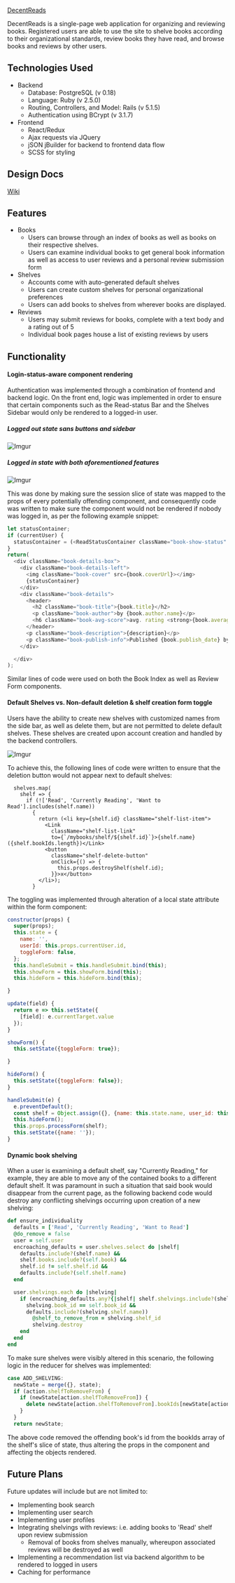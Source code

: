 [DecentReads](http://decent-reads.herokuapp.com)


DecentReads is a single-page web application for organizing and reviewing books. Registered users are able to use the site to shelve books according to their organizational standards, review books they have read, and browse books and reviews by other users.

## Technologies Used
 * Backend
   * Database: PostgreSQL (v 0.18)
   * Language: Ruby (v 2.5.0)
   * Routing, Controllers, and Model: Rails (v 5.1.5)
   * Authentication using BCrypt (v 3.1.7)
 * Frontend
   * React/Redux
   * Ajax requests via JQuery
   * jSON jBuilder for backend to frontend data flow
   * SCSS for styling

## Design Docs

[Wiki](https://github.com/winstonchan94/decentreads/wiki)
## Features
* Books
  * Users can browse through an index of books as well as books on their respective shelves.
  * Users can examine individual books to get general book information as well as access to user reviews and a personal review submission form
* Shelves
  * Accounts come with auto-generated default shelves
  * Users can create custom shelves for personal organizational preferences
  * Users can add books to shelves from wherever books are displayed.
* Reviews
  * Users may submit reviews for books, complete with a text body and a rating out of 5
  * Individual book pages house a list of existing reviews by users

## Functionality
#### Login-status-aware component rendering
Authentication was implemented through a combination of frontend and backend logic. On the front end, logic was implemented in order to ensure that certain components such as the Read-status Bar and the Shelves Sidebar would only be rendered to a logged-in user.

##### Logged out state sans buttons and sidebar
![Imgur](https://i.imgur.com/rPGnINk.png)
##### Logged in state with both aforementioned features
![Imgur](https://i.imgur.com/DGqolJ9.png)

This was done by making sure the session slice of state was mapped to the props of every potentially offending component, and consequently code was written to make sure the component would not be rendered if nobody was logged in, as per the following example snippet:

```javascript
let statusContainer;
if (currentUser) {
  statusContainer = (<ReadStatusContainer className="book-show-status" book={book}/>);
}
return(
  <div className="book-details-box">
    <div className="book-details-left">
      <img className="book-cover" src={book.coverUrl}></img>
      {statusContainer}
    </div>
    <div className="book-details">
      <header>
        <h2 className="book-title">{book.title}</h2>
        <p className="book-author">by {book.author.name}</p>
        <h6 className="book-avg-score">avg. rating <strong>{book.averageScore}</strong></h6>
      </header>
      <p className="book-description">{description}</p>
      <p className="book-publish-info">Published {book.publish_date} by {book.publisher}</p>
    </div>

  </div>
);
```

Similar lines of code were used on both the Book Index as well as Review Form components.

#### Default Shelves vs. Non-default deletion & shelf creation form toggle

Users have the ability to create new shelves with customized names from the side bar, as well as delete them, but are not permitted to delete default shelves. These shelves are created upon account creation and handled by the backend controllers.

![Imgur](https://i.imgur.com/QKWQdZA.png)

To achieve this, the following lines of code were written to ensure that the deletion button would not appear next to default shelves:

```
  shelves.map(
    shelf => {
      if (!['Read', 'Currently Reading', 'Want to Read'].includes(shelf.name))
        {
          return (<li key={shelf.id} className="shelf-list-item">
            <Link
              className="shelf-list-link"
              to={`/mybooks/shelf/${shelf.id}`}>{shelf.name} ({shelf.bookIds.length})</Link>
            <button
              className="shelf-delete-button"
              onClick={() => {
                this.props.destroyShelf(shelf.id);
              }}>x</button>
          </li>);
        }
```

The toggling was implemented through alteration of a local state attribute within the form component:

```JavaScript
constructor(props) {
  super(props);
  this.state = {
    name: '',
    userId: this.props.currentUser.id,
    toggleForm: false,
  };
  this.handleSubmit = this.handleSubmit.bind(this);
  this.showForm = this.showForm.bind(this);
  this.hideForm = this.hideForm.bind(this);

}

update(field) {
  return e => this.setState({
    [field]: e.currentTarget.value
  });
}

showForm() {
  this.setState({toggleForm: true});

}

hideForm() {
  this.setState({toggleForm: false});
}

handleSubmit(e) {
  e.preventDefault();
  const shelf = Object.assign({}, {name: this.state.name, user_id: this.state.userId});
  this.hideForm();
  this.props.processForm(shelf);
  this.setState({name: ''});
}
```
#### Dynamic book shelving

When a user is examining a default shelf, say "Currently Reading," for example, they are able to move any of the contained books to a different default shelf. It was paramount in such a situation that said book would disappear from the current page, as the following backend code would destroy any conflicting shelvings occurring upon creation of a new shelving:

```ruby
def ensure_individuality
  defaults = ['Read', 'Currently Reading', 'Want to Read']
  @do_remove = false
  user = self.user
  encroaching_defaults = user.shelves.select do |shelf|
    defaults.include?(shelf.name) &&
    shelf.books.include?(self.book) &&
    shelf.id != self.shelf.id &&
    defaults.include?(self.shelf.name)
  end

  user.shelvings.each do |shelving|
    if (encroaching_defaults.any?{|shelf| shelf.shelvings.include?(shelving)} &&
      shelving.book_id == self.book_id &&
      defaults.include?(shelving.shelf.name))
        @shelf_to_remove_from = shelving.shelf_id
        shelving.destroy
    end
  end
end
```

To make sure shelves were visibly altered in this scenario, the following logic in the reducer for shelves was implemented:

```JavaScript
case ADD_SHELVING:
  newState = merge({}, state);
  if (action.shelfToRemoveFrom) {
    if (newState[action.shelfToRemoveFrom]) {
      delete newState[action.shelfToRemoveFrom].bookIds[newState[action.shelfToRemoveFrom].bookIds.indexOf(action.bookId)];
    }
  }
  return newState;
```
The above code removed the offending book's id from the bookIds array of the shelf's slice of state, thus altering the props in the component and affecting the objects rendered.
## Future Plans
Future updates will include but are not limited to:

* Implementing book search
* Implementing user search
* Implementing user profiles
* Integrating shelvings with reviews: i.e. adding books to 'Read' shelf upon review submission
  * Removal of books from shelves manually, whereupon associated reviews will be destroyed as well
* Implementing a recommendation list via backend algorithm to be rendered to logged in users
* Caching for performance
